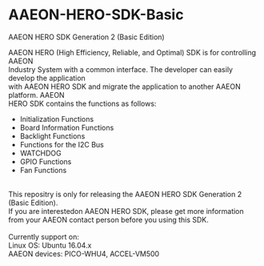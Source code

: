# AAEON-HERO-SDK-Basic
AAEON HERO SDK Generation 2 (Basic Edition)<br>

AAEON HERO (High Efficiency, Reliable, and Optimal) SDK is for controlling AAEON<br>
Industry System with a common interface. The developer can easily develop the application<br>
with AAEON HERO SDK and migrate the application to another AAEON platform. AAEON<br>
HERO SDK contains the functions as follows:<br>
* Initialization Functions <br>
* Board Information Functions <br>
* Backlight Functions<br>
* Functions for the I2C Bus<br>
* WATCHDOG<br>
* GPIO Functions<br>
* Fan Functions<br>
<br>
This repositry is only for releasing the AAEON HERO SDK Generation 2 (Basic Edition).<br>
If you are interestedon AAEON HERO SDK, please get more information from your AAEON contact person before you using this SDK.<br>
<br>
Currently support on: <br>
Linux OS: Ubuntu 16.04.x <br>
AAEON devices: PICO-WHU4, ACCEL-VM500 <br>

